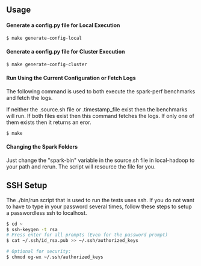 ## Usage

#### Generate a config.py file for Local Execution

```bash
$ make generate-config-local
```

#### Generate a config.py file for Cluster Execution

```bash
$ make generate-config-cluster
```

#### Run Using the Current Configuration or Fetch Logs

The following command is used to both execute the spark-perf benchmarks and
fetch the logs.

If neither the .source.sh file or .timestamp_file exist then the benchmarks will
run. If both files exist then this command fetches the logs. If only one of them
exists then it returns an eror.

```bash
$ make
```

#### Changing the Spark Folders

Just change the "spark-bin" variable in the source.sh file in local-hadoop to
your path and rerun. The script will resource the file for you.

## SSH Setup

The ./bin/run script that is used to run the tests uses ssh. If you do not want
to have to type in your password several times, follow these steps to setup a
passwordless ssh to localhost.

```bash
$ cd ~
$ ssh-keygen -t rsa
# Press enter for all prompts (Even for the password prompt)
$ cat ~/.ssh/id_rsa.pub >> ~/.ssh/authorized_keys

# Optional for security:
$ chmod og-wx ~/.ssh/authorized_keys
```
